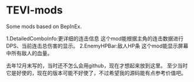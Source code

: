 # TEVI-mods
 Some mods based on BepInEx.

1.DetailedComboInfo:更详细的连击信息
	这个mod能根据主角的连击数据进行DPS、当前连击总伤害的显示。
2.EnemyHPBar:敌人HP条
	这个mod能显示屏幕中所有敌人的血量。

去年12月末写的，当时还不怎么会用github，现在才想起来放到这里。
至少当时它是好使的，现在的版本可能不好使了，不过希望我的源码能有点参考价值吧。